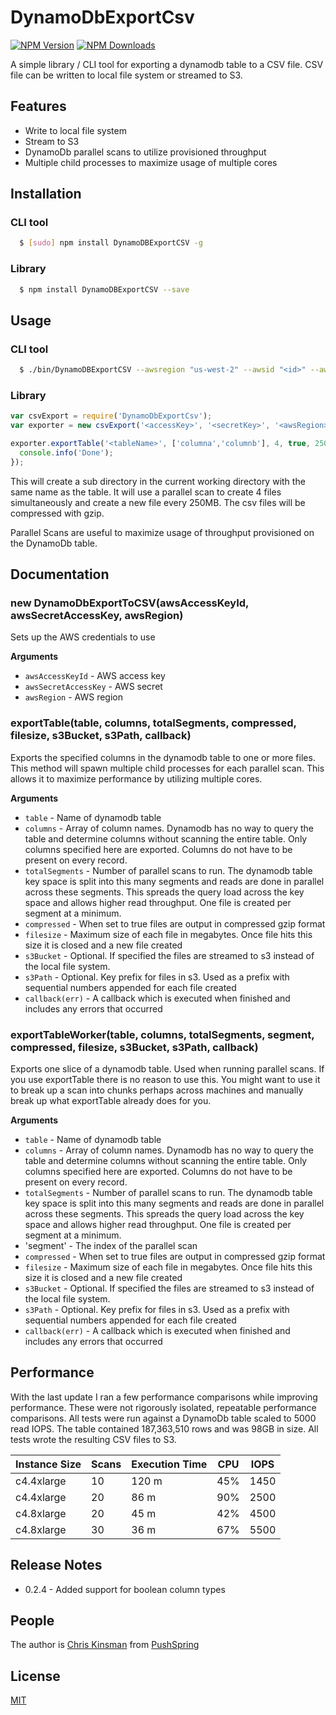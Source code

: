 # DynamoDbExportCsv

  [![NPM Version][npm-image]][npm-url]
  [![NPM Downloads][downloads-image]][downloads-url]

A simple library / CLI tool for exporting a dynamodb table to a CSV file.  CSV file can be written to local file system
or streamed to S3.

## Features
  * Write to local file system
  * Stream to S3
  * DynamoDb parallel scans to utilize provisioned throughput
  * Multiple child processes to maximize usage of multiple cores

## Installation

### CLI tool
``` bash
  $ [sudo] npm install DynamoDBExportCSV -g
```

### Library
``` bash
  $ npm install DynamoDBExportCSV --save
```

## Usage

### CLI tool
``` bash
  $ ./bin/DynamoDBExportCSV --awsregion "us-west-2" --awsid "<id>" --awssecret "<secret>" --table "<mytable>" --columns "<columna,columnb,columnc>" --gzip
```

### Library
```js
var csvExport = require('DynamoDbExportCsv');
var exporter = new csvExport('<accessKey>', '<secretKey>', '<awsRegion>');

exporter.exportTable('<tableName>', ['columna','columnb'], 4, true, 250, null, null, function(err) {
  console.info('Done');
});

```

This will create a sub directory in the current working directory with the same name as the table. It will use a
parallel scan to create 4 files simultaneously and create a new file every 250MB. The csv files will be compressed with gzip.

Parallel Scans are useful to maximize usage of throughput provisioned on the DynamoDb table.

## Documentation

### new DynamoDbExportToCSV(awsAccessKeyId, awsSecretAccessKey, awsRegion)

Sets up the AWS credentials to use

__Arguments__

* `awsAccessKeyId` - AWS access key
* `awsSecretAccessKey` - AWS secret
* `awsRegion` - AWS region

### exportTable(table, columns, totalSegments, compressed, filesize, s3Bucket, s3Path, callback)

Exports the specified columns in the dynamodb table to one or more files.  This method will spawn
multiple child processes for each parallel scan.  This allows it to maximize performance by
utilizing multiple cores.

__Arguments__

* `table` - Name of dynamodb table
* `columns` - Array of column names.  Dynamodb has no way to query the table and determine columns without scanning
the entire table.  Only columns specified here are exported.  Columns do not have to be present on every
record.
* `totalSegments` - Number of parallel scans to run.  The dynamodb table key space is split into this many segments
and reads are done in parallel across these segments.  This spreads the query load across the key space and allows
higher read throughput. One file is created per segment at a minimum.
* `compressed` - When set to true files are output in compressed gzip format
* `filesize` - Maximum size of each file in megabytes.  Once file hits this size it is closed and a new file
created
* `s3Bucket` - Optional.  If specified the files are streamed to s3 instead of the local file system.
* `s3Path` - Optional. Key prefix for files in s3.  Used as a prefix with sequential numbers
appended for each file created
* `callback(err)` - A callback which is executed when finished and includes any errors that occurred

### exportTableWorker(table, columns, totalSegments, segment, compressed, filesize, s3Bucket, s3Path, callback)

Exports one slice of a dynamodb table.  Used when running parallel scans.  If you use exportTable there
is no reason to use this.  You might want to use it to break up a scan into chunks perhaps across machines
and manually break up what exportTable already does for you.

__Arguments__

* `table` - Name of dynamodb table
* `columns` - Array of column names.  Dynamodb has no way to query the table and determine columns without scanning
the entire table.  Only columns specified here are exported.  Columns do not have to be present on every
record.
* `totalSegments` - Number of parallel scans to run.  The dynamodb table key space is split into this many segments
and reads are done in parallel across these segments.  This spreads the query load across the key space and allows
higher read throughput. One file is created per segment at a minimum.
* 'segment' - The index of the parallel scan
* `compressed` - When set to true files are output in compressed gzip format
* `filesize` - Maximum size of each file in megabytes.  Once file hits this size it is closed and a new file
created
* `s3Bucket` - Optional.  If specified the files are streamed to s3 instead of the local file system.
* `s3Path` - Optional. Key prefix for files in s3.  Used as a prefix with sequential numbers
appended for each file created
* `callback(err)` - A callback which is executed when finished and includes any errors that occurred


## Performance

With the last update I ran a few performance comparisons while improving performance. These were not rigorously
isolated, repeatable performance comparisons.  All tests were run against a DynamoDb table scaled to 5000 read IOPS.
The table contained 187,363,510 rows and was 98GB in size.  All tests wrote the resulting CSV files to S3.

| Instance Size | Scans | Execution Time | CPU | IOPS |
| --- | --- | --- | --- | --- |
| c4.4xlarge | 10 | 120 m | 45% | 1450 |
| c4.4xlarge | 20 | 86 m | 90% | 2500 |
| c4.8xlarge | 20 | 45 m | 42% | 4500 |
| c4.8xlarge | 30 | 36 m | 67% | 5500 |

## Release Notes
* 0.2.4 - Added support for boolean column types

## People

The author is [Chris Kinsman](https://github.com/chriskinsman) from [PushSpring](http://www.pushspring.com)

## License

  [MIT](LICENSE)

[npm-image]: https://img.shields.io/npm/v/dynamodbexportcsv.svg?style=flat
[npm-url]: https://npmjs.org/package/dynamodbexportcsv
[downloads-image]: https://img.shields.io/npm/dm/dynamodbexportcsv.svg?style=flat
[downloads-url]: https://npmjs.org/package/dynamodbexportcsv
